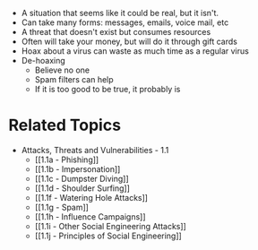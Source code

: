 - A situation that seems like it could be real, but it isn't.
- Can take many forms: messages, emails, voice mail, etc
- A threat that doesn't exist but consumes resources
- Often will take your money, but will do it through gift cards
- Hoax about a virus can waste as much time as a regular virus
- De-hoaxing
	- Believe no one
	- Spam filters can help
	- If it is too good to be true, it probably is

# Related Topics
- Attacks, Threats and Vulnerabilities - 1.1
	- [[1.1a - Phishing]]
	- [[1.1b - Impersonation]]
	- [[1.1c - Dumpster Diving]]
	- [[1.1d - Shoulder Surfing]]
	- [[1.1f - Watering Hole Attacks]]
	- [[1.1g - Spam]]
	- [[1.1h - Influence Campaigns]]
	- [[1.1i - Other Social Engineering Attacks]]
	- [[1.1j - Principles of Social Engineering]]